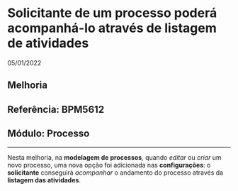 # Solicitante de um processo poderá acompanhá-lo através de listagem de atividades
05/01/2022
## Melhoria
## Referência: BPM5612
## Módulo: Processo
***

Nesta melhoria, na **modelagem de processos**, quando *editar* ou *criar* um novo processo, uma nova opção foi adicionada nas **configurações**: o **solicitante** conseguirá *acompanhar* o andamento do processo através da **listagem das atividades**.